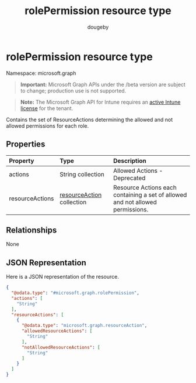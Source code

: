 ﻿---
title: "rolePermission resource type"
description: "Contains the set of ResourceActions determining the allowed and not allowed permissions for each role."
author: "dougeby"
localization_priority: Normal
ms.prod: "intune"
doc_type: resourcePageType
---

# rolePermission resource type

Namespace: microsoft.graph

> **Important:** Microsoft Graph APIs under the /beta version are subject to change; production use is not supported.

> **Note:** The Microsoft Graph API for Intune requires an [active Intune license](https://go.microsoft.com/fwlink/?linkid=839381) for the tenant.

Contains the set of ResourceActions determining the allowed and not allowed permissions for each role.

## Properties

| Property        | Type                                                                    | Description                                                                    |
| :-------------- | :---------------------------------------------------------------------- | :----------------------------------------------------------------------------- |
| actions         | String collection                                                       | Allowed Actions - Deprecated                                                   |
| resourceActions | [resourceAction](../resources/intune-rbac-resourceaction.md) collection | Resource Actions each containing a set of allowed and not allowed permissions. |

## Relationships

None

## JSON Representation

Here is a JSON representation of the resource.

<!-- {
  "blockType": "resource",
  "@odata.type": "microsoft.graph.rolePermission"
}
-->

```json
{
  "@odata.type": "#microsoft.graph.rolePermission",
  "actions": [
    "String"
  ],
  "resourceActions": [
    {
      "@odata.type": "microsoft.graph.resourceAction",
      "allowedResourceActions": [
        "String"
      ],
      "notAllowedResourceActions": [
        "String"
      ]
    }
  ]
}
```
